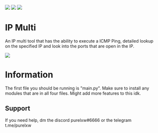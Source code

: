 ![](https://img.shields.io/github/watchers/purelxw/ip-multi?style=social) ![](https://img.shields.io/github/stars/purelxw/ip-multi?style=social) ![](https://img.shields.io/github/forks/purelxw/ip-multi?style=social)

# IP Multi
An IP multi tool that has the ability to execute a ICMP Ping, detailed lookup on the specified IP and look into the ports that are open in the IP.

![](https://cdn.discordapp.com/attachments/631162287968747550/795234564930404352/unknown.png)

# Information
The first file you should be running is "main.py". Make sure to install any modules that are in all four files. Might add more features to this idk.

## Support
If you need help, dm the discord purelxw#6666 or the telegram t.me/purelxw
